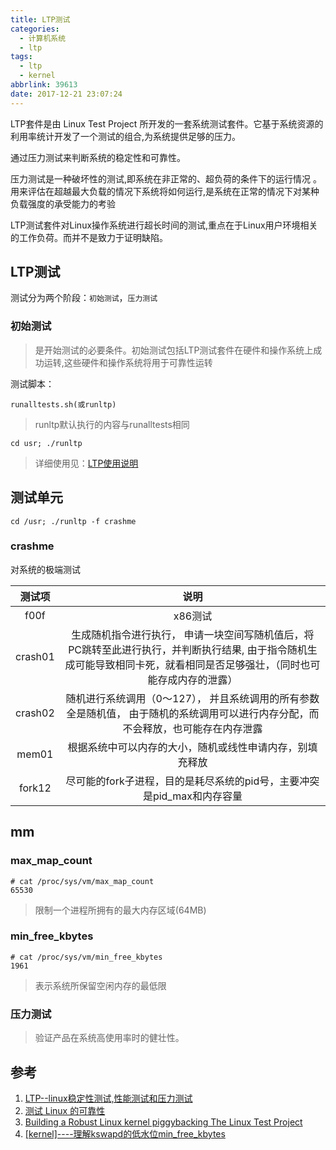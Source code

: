 ```yaml
---
title: LTP测试
categories:
  - 计算机系统
  - ltp
tags:
  - ltp
  - kernel
abbrlink: 39613
date: 2017-12-21 23:07:24
---
```


LTP套件是由 Linux Test Project 所开发的一套系统测试套件。它基于系统资源的利用率统计开发了一个测试的组合,为系统提供足够的压力。

通过压力测试来判断系统的稳定性和可靠性。

压力测试是一种破坏性的测试,即系统在非正常的、超负荷的条件下的运行情况 。用来评估在超越最大负载的情况下系统将如何运行,是系统在正常的情况下对某种负载强度的承受能力的考验

LTP测试套件对Linux操作系统进行超长时间的测试,重点在于Linux用户环境相关的工作负荷。而并不是致力于证明缺陷。
<!--more-->

## LTP测试

测试分为两个阶段：`初始测试`，`压力测试`

### 初始测试

>是开始测试的必要条件。初始测试包括LTP测试套件在硬件和操作系统上成功运转,这些硬件和操作系统将用于可靠性运转

测试脚本：

``` shell
runalltests.sh(或runltp)
```
>runltp默认执行的内容与runalltests相同


``` shell
cd usr; ./runltp
```
>详细使用见：[LTP使用说明](/doc/LTP使用说明.doc)

## 测试单元

``` shell
cd /usr; ./runltp -f crashme
```

### crashme

对系统的极端测试

| 测试项 | 说明 |
| :--:  | :--: |
| f00f	| x86测试	|
| crash01 | 生成随机指令进行执行， 申请一块空间写随机值后，将PC跳转至此进行执行，并判断执行结果, 由于指令随机生成可能导致相同卡死，就看相同是否足够强壮，（同时也可能存成内存的泄露） |
| crash02 |	随机进行系统调用（0～127）， 并且系统调用的所有参数全是随机值， 由于随机的系统调用可以进行内存分配，而不会释放，也可能存在内存泄露|
| mem01 | 根据系统中可以内存的大小，随机或线性申请内存，别填充释放	|
| fork12 | 尽可能的fork子进程，目的是耗尽系统的pid号，主要冲突是pid_max和内存容量|


## mm

### max_map_count

```
# cat /proc/sys/vm/max_map_count
65530
```
>限制一个进程所拥有的最大内存区域(64MB)

### min_free_kbytes

```
# cat /proc/sys/vm/min_free_kbytes
1961
```
>表示系统所保留空闲内存的最低限

### 压力测试

>验证产品在系统高使用率时的健壮性。

## 参考

1. [LTP--linux稳定性测试,性能测试和压力测试](http://blog.csdn.net/trochiluses/article/details/10061513)
2. [测试 Linux 的可靠性](https://www.ibm.com/developerworks/cn/linux/l-rel/)
3. [Building a Robust Linux kernel piggybacking The Linux Test Project
](http://ltp.sourceforge.net/documentation/technical_papers/ltp-ols-2008-paper.pdf)
4. [[kernel]----理解kswapd的低水位min_free_kbytes](https://www.cnblogs.com/muahao/p/6532527.html)
